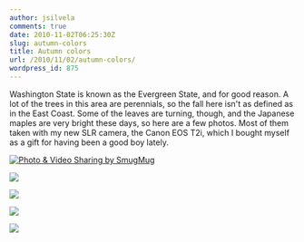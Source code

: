 ```yaml
---
author: jsilvela
comments: true
date: 2010-11-02T06:25:30Z
slug: autumn-colors
title: Autumn colors
url: /2010/11/02/autumn-colors/
wordpress_id: 875
---
```


Washington State is known as the Evergreen State, and for good reason. A lot of the trees in this area are perennials, so the fall here isn't as defined as in the East Coast. Some of the leaves are turning, though, and the Japanese maples are very bright these days, so here are a few photos. Most of them taken with my new SLR camera, the Canon EOS T2i, which I bought myself as a gift for having been a good boy lately.

[![Photo & Video Sharing by SmugMug](http://jsilvela.smugmug.com/Other/Sueltas/20101020-IMG0046/1074253650_gbs4G-S.jpg)](http://jsilvela.smugmug.com/Other/Sueltas/5019150_Y3JuM#1074253650_gbs4G-A-LB)

[![](http://jsilvela.smugmug.com/Other/Sueltas/20101029-IMG0068/1074253974_SZC2x-S.jpg)](http://jsilvela.smugmug.com/Other/Sueltas/5019150_Y3JuM#1074253974_SZC2x-A-LB)

[![](http://jsilvela.smugmug.com/Other/Sueltas/20101029-IMG0070/1074254387_FwRgx-S.jpg)](http://jsilvela.smugmug.com/Other/Sueltas/5019150_Y3JuM#1074254387_FwRgx-A-LB)

[![](http://jsilvela.smugmug.com/Other/Sueltas/20101031-IMG0094/1072536578_ArELQ-S.jpg)](http://jsilvela.smugmug.com/Other/Sueltas/5019150_Y3JuM#1072536578_ArELQ-A-LB)

[![](http://jsilvela.smugmug.com/Other/Sueltas/20101101-IMG0913/1074254550_YGCsR-S.jpg)](http://jsilvela.smugmug.com/Other/Sueltas/5019150_Y3JuM#1074254550_YGCsR-A-LB)
